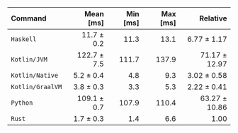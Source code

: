 | Command | Mean [ms] | Min [ms] | Max [ms] | Relative |
|:---|---:|---:|---:|---:|
| `Haskell` | 11.7 ± 0.2 | 11.3 | 13.1 | 6.77 ± 1.17 |
| `Kotlin/JVM` | 122.7 ± 7.5 | 111.7 | 137.9 | 71.17 ± 12.97 |
| `Kotlin/Native` | 5.2 ± 0.4 | 4.8 | 9.3 | 3.02 ± 0.58 |
| `Kotlin/GraalVM` | 3.8 ± 0.3 | 3.3 | 5.3 | 2.22 ± 0.41 |
| `Python` | 109.1 ± 0.7 | 107.9 | 110.4 | 63.27 ± 10.86 |
| `Rust` | 1.7 ± 0.3 | 1.4 | 6.6 | 1.00 |
